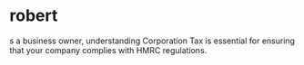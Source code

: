 # robert
s a business owner, understanding Corporation Tax is essential for ensuring that your company complies with HMRC regulations.
